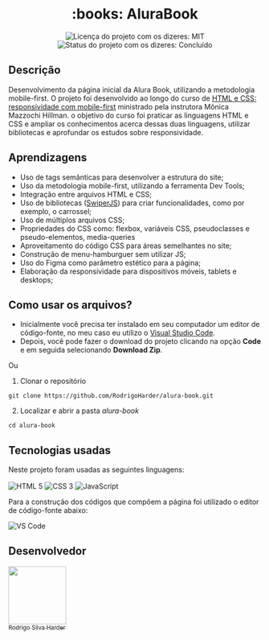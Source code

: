 <h1 align="center">:books: AluraBook</h1>

<div>
  <p align="center">
    <img alt="Licença do projeto com os dizeres: MIT" src="https://img.shields.io/github/license/RodrigoHarder/alura-book.svg">
    <img alt="Status do projeto com os dizeres: Concluído" src="https://img.shields.io/static/v1?label=Status&message=Concluído &color=green">
  </p>
</div>

## **Descrição**

Desenvolvimento da página inicial da  Alura Book, utilizando a metodologia mobile-first. O projeto foi desenvolvido ao longo do curso de [HTML e CSS: responsividade com mobile-first](https://cursos.alura.com.br/course/html-css-responsividade-mobile-first) ministrado pela instrutora Mônica Mazzochi Hillman. o objetivo do curso foi praticar as linguagens HTML e CSS e ampliar os conhecimentos acerca dessas duas linguagens, utilizar bibliotecas e aprofundar os estudos sobre responsividade.

## **Aprendizagens** 

- Uso de tags semânticas para desenvolver a estrutura do site;
- Uso da metodologia mobile-first, utilizando a ferramenta Dev Tools;
- Integração entre arquivos HTML e CSS;
- Uso de bibliotecas ([SwiperJS](https://swiperjs.com/)) para criar funcionalidades, como por exemplo, o carrossel;
- Uso de múltiplos arquivos CSS;
- Propriedades do CSS como: flexbox, variáveis CSS, pseudoclasses e pseudo-elementos, media-queries
- Aproveitamento do código CSS para áreas semelhantes no site;
- Construção de menu-hamburguer sem utilizar JS;
- Uso do Figma como parâmetro estético para a página;
- Elaboração da responsividade para dispositivos móveis, tablets e desktops;

## **Como usar os arquivos?**

- Inicialmente você precisa ter instalado em seu computador um editor de código-fonte, no meu caso eu utilizo o [Visual Studio Code](https://code.visualstudio.com/download). 
- Depois, você pode fazer o download do projeto clicando na opção **Code** e em seguida selecionando **Download Zip**.

Ou

1. Clonar o repositório

```
git clone https://github.com/RodrigoHarder/alura-book.git
```
2. Localizar e abrir a pasta *alura-book*

```
cd alura-book
```

## **Tecnologias usadas**

Neste projeto foram usadas as seguintes linguagens:

<p>
 <img align="center" alt="HTML 5" src="https://img.shields.io/badge/HTML5-E34F26?style=for-the-badge&logo=html5&logoColor=white"> 
 <img align="center" alt="CSS 3" src="https://img.shields.io/badge/CSS3-1572B6?style=for-the-badge&logo=css3&logoColor=white">
  <img align="center" alt="JavaScript" src="https://img.shields.io/badge/JavaScript-323330?style=for-the-badge&logo=javascript&logoColor=F7DF1E">
</p>

Para a construção dos códigos que compõem a página foi utilizado o editor de código-fonte abaixo:

<img align="center" alt="VS Code" src="https://img.shields.io/badge/Visual_Studio-5C2D91?style=for-the-badge&logo=visual%20studio&logoColor=white">

## Desenvolvedor

[<img src="https://avatars.githubusercontent.com/u/114362538?v=4" width=115><br><sub>Rodrigo Silva Harder</sub>](https://github.com/RodrigoHarder)
